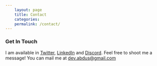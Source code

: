 ```yaml
---
    layout: page
    title: Contact
    categories:
    permalink: /contact/
---
```


### Get In Touch 

I am available in [Twitter](), [LinkedIn]() and [Discord](). Feel free to shoot me a message! You can mail me at [dev.abdus@gmail.com]()